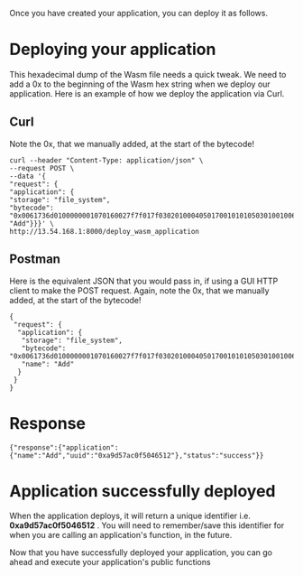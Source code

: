 Once you have created your application, you can deploy it as follows.


# Deploying your application

This hexadecimal dump of the Wasm file needs a quick tweak. We need to add a 0x to the beginning of the Wasm hex string when we deploy our application. Here is an example of how we deploy the application via Curl.

## Curl

Note the 0x, that we manually added, at the start of the bytecode!

```
curl --header "Content-Type: application/json" \
--request POST \
--data '{
"request": {
"application": {
"storage": "file_system",
"bytecode": "0x0061736d0100000001070160027f7f017f030201000405017001010105030100100619037f01418080c0000b7f00418080c0000b7f00418080c0000b073704066d656d6f727902000a5f5f646174615f656e6403010b5f5f686561705f6261736503020f6164645f74776f5f6e756d6265727300000a09010700200120006a0b","name": "Add"}}}' \
http://13.54.168.1:8000/deploy_wasm_application
```

## Postman

Here is the equivalent JSON that you would pass in, if using a GUI HTTP client to make the POST request.
Again, note the 0x, that we manually added, at the start of the bytecode!

```
{
 "request": {
  "application": {
   "storage": "file_system",
   "bytecode": "0x0061736d0100000001070160027f7f017f030201000405017001010105030100100619037f01418080c0000b7f00418080c0000b7f00418080c0000b073704066d656d6f727902000a5f5f646174615f656e6403010b5f5f686561705f6261736503020f6164645f74776f5f6e756d6265727300000a09010700200120006a0b",
   "name": "Add"
  }
 }
}
```

# Response

```
{"response":{"application":{"name":"Add","uuid":"0xa9d57ac0f5046512"},"status":"success"}}
```

# Application successfully deployed

When the application deploys, it will return a unique identifier i.e. **0xa9d57ac0f5046512** . You will need to remember/save this identifier for when you are calling an application's function, in the future.

Now that you have successfully deployed your application, you can go ahead and execute your application's public functions


